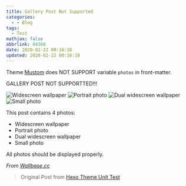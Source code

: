 ```yaml
---
title: Gallery Post Not Supported
categories:
  - - Blog
tags:
  - Test
mathjax: false
abbrlink: 64366
date: 2020-02-22 00:16:18
updated: 2020-02-22 00:16:18
---
```


Theme [Mustom](//github.com/jinyaoMa/hexo-theme-mustom) does NOT SUPPORT variable `photos` in front-matter.
<!-- more -->

GALLERY POST NOT SUPPORTTED!!!

![Widescreen wallpaper](//raw.githubusercontent.com/hexojs/hexo-theme-unit-test/master/source/assets/wallpaper-2572384.jpg)
![Portrait photo](//raw.githubusercontent.com/hexojs/hexo-theme-unit-test/master/source/assets/wallpaper-2311325.jpg)
![Dual widescreen wallpaper](//raw.githubusercontent.com/hexojs/hexo-theme-unit-test/master/source/assets/wallpaper-878514.jpg)
![Small photo](//placehold.it/350x150.jpg)

This post contains 4 photos:

- Widescreen wallpaper
- Portrait photo
- Dual widescreen wallpaper
- Small photo

All photos should be displayed properly.

*From [Wallbase.cc](//wallbase.cc)*

> Original Post from [Hexo Theme Unit Test](//github.com/hexojs/hexo-theme-unit-test)
